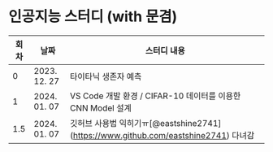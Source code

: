 # 인공지능 스터디 (with 문겸)

| 회차 | 날짜        | 스터디 내용                                  |
|------|-------------|--------------------------------------------|
| 0    | 2023. 12. 27 | 타이타닉 생존자 예측                        |
| 1    | 2024. 01. 07 | VS Code 개발 환경 / CIFAR-10 데이터를 이용한 CNN Model 설계 |
| 1.5    | 2024. 01. 07 | 깃허브 사용법 익히기ㅠ[@eastshine2741] (https://www.github.com/eastshine2741) 다녀감 |

